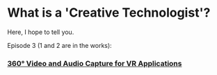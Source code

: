 # What is a 'Creative Technologist'? 
Here, I hope to tell you.

Episode 3 (1 and 2 are in the works):
### [360° Video and Audio Capture for VR Applications](360/)